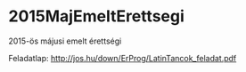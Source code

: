 # 2015MajEmeltErettsegi
 2015-ös májusi emelt érettségi

Feladatlap: http://jos.hu/down/ErProg/LatinTancok_feladat.pdf